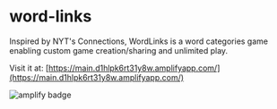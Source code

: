 # word-links
Inspired by NYT's Connections, WordLinks is a word categories game enabling custom game creation/sharing and unlimited play.

Visit it at: [https://main.d1hlpk6rt31y8w.amplifyapp.com/](https://main.d1hlpk6rt31y8w.amplifyapp.com/)


![amplify badge](https://lqpwgcguy6.execute-api.us-west-2.amazonaws.com/test/badges?uuid=f335f35d-7722-4ee4-8439-7360701cbf87)
